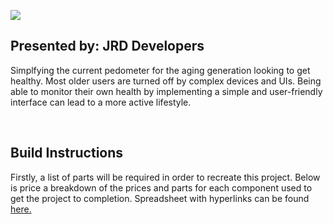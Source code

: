 ![](https://i.imgur.com/JnPIQFU.png)

Presented by: JRD Developers
----------------------------

Simplfying the current pedometer for the aging generation looking to get
healthy. Most older users are turned off by complex devices and UIs. Being able
to monitor their own health by implementing a simple and user-friendly interface
can lead to a more active lifestyle.

 

Build Instructions
------------------

Firstly, a list of parts will be required in order to recreate this project.
Below is price a breakdown of the prices and parts for each component used to
get the project to completion. Spreadsheet with hyperlinks can be found
[here.](https://github.com/YamiYukiSenpai/EZTracker/blob/master/Documentation/EZ_Parts_Budget.xlsx)

 

 

 
